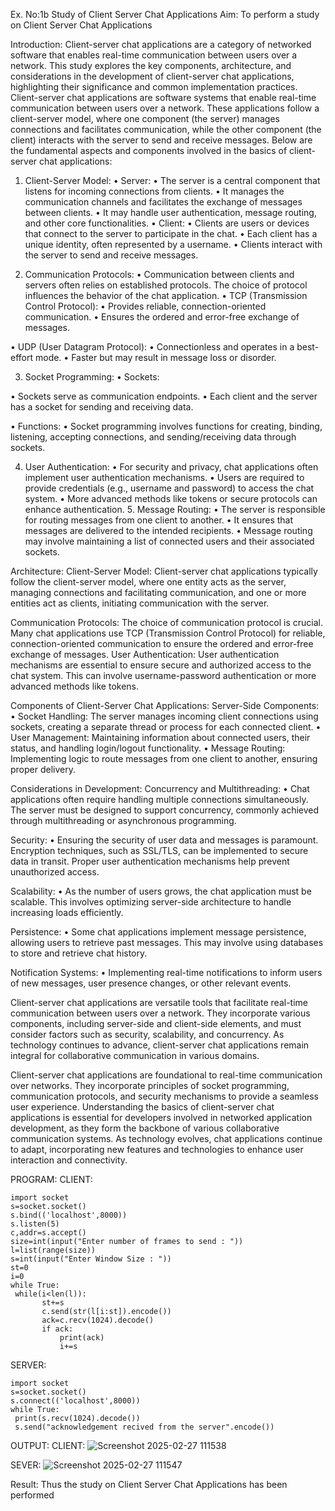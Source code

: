 Ex. No:1b Study of Client Server Chat Applications
Aim:
To perform a study on Client Server Chat Applications

Introduction:
Client-server chat applications are a category of networked software that enables real-time communication between users over a network. This study explores the key components, architecture, and considerations in the development of client-server chat applications, highlighting their significance and common implementation practices. Client-server chat applications are software systems that enable real-time communication between users over a network. These applications follow a client-server model, where one component (the server) manages connections and facilitates communication, while the other component (the client) interacts with the server to send and receive messages. Below are the fundamental aspects and components involved in the basics of client-server chat applications:

1. Client-Server Model:
• Server: • The server is a central component that listens for incoming connections from clients. • It manages the communication channels and facilitates the exchange of messages between clients. • It may handle user authentication, message routing, and other core functionalities. • Client: • Clients are users or devices that connect to the server to participate in the chat. • Each client has a unique identity, often represented by a username. • Clients interact with the server to send and receive messages.

2. Communication Protocols:
• Communication between clients and servers often relies on established protocols. The choice of protocol influences the behavior of the chat application. • TCP (Transmission Control Protocol): • Provides reliable, connection-oriented communication. • Ensures the ordered and error-free exchange of messages.

• UDP (User Datagram Protocol): • Connectionless and operates in a best-effort mode. • Faster but may result in message loss or disorder.

3. Socket Programming:
• Sockets:

• Sockets serve as communication endpoints. • Each client and the server has a socket for sending and receiving data.

• Functions: • Socket programming involves functions for creating, binding, listening, accepting connections, and sending/receiving data through sockets.

4. User Authentication:
• For security and privacy, chat applications often implement user authentication mechanisms. • Users are required to provide credentials (e.g., username and password) to access the chat system. • More advanced methods like tokens or secure protocols can enhance authentication. 5. Message Routing: • The server is responsible for routing messages from one client to another. • It ensures that messages are delivered to the intended recipients. • Message routing may involve maintaining a list of connected users and their associated sockets.

Architecture:
Client-Server Model:
Client-server chat applications typically follow the client-server model, where one entity acts as the server, managing connections and facilitating communication, and one or more entities act as clients, initiating communication with the server.

Communication Protocols:
The choice of communication protocol is crucial. Many chat applications use TCP (Transmission Control Protocol) for reliable, connection-oriented communication to ensure the ordered and error-free exchange of messages. User Authentication: User authentication mechanisms are essential to ensure secure and authorized access to the chat system. This can involve username-password authentication or more advanced methods like tokens.

Components of Client-Server Chat Applications:
Server-Side Components:
• Socket Handling: The server manages incoming client connections using sockets, creating a separate thread or process for each connected client. • User Management: Maintaining information about connected users, their status, and handling login/logout functionality. • Message Routing: Implementing logic to route messages from one client to another, ensuring proper delivery.

Considerations in Development:
Concurrency and Multithreading: • Chat applications often require handling multiple connections simultaneously. The server must be designed to support concurrency, commonly achieved through multithreading or asynchronous programming.

Security: • Ensuring the security of user data and messages is paramount. Encryption techniques, such as SSL/TLS, can be implemented to secure data in transit. Proper user authentication mechanisms help prevent unauthorized access.

Scalability: • As the number of users grows, the chat application must be scalable. This involves optimizing server-side architecture to handle increasing loads efficiently.

Persistence: • Some chat applications implement message persistence, allowing users to retrieve past messages. This may involve using databases to store and retrieve chat history.

Notification Systems: • Implementing real-time notifications to inform users of new messages, user presence changes, or other relevant events.

Client-server chat applications are versatile tools that facilitate real-time communication between users over a network. They incorporate various components, including server-side and client-side elements, and must consider factors such as security, scalability, and concurrency. As technology continues to advance, client-server chat applications remain integral for collaborative communication in various domains.

Client-server chat applications are foundational to real-time communication over networks. They incorporate principles of socket programming, communication protocols, and security mechanisms to provide a seamless user experience. Understanding the basics of client-server chat applications is essential for developers involved in networked application development, as they form the backbone of various collaborative communication systems. As technology evolves, chat applications continue to adapt, incorporating new features and technologies to enhance user interaction and connectivity.

PROGRAM:
CLIENT:
```
import socket
s=socket.socket()
s.bind(('localhost',8000))
s.listen(5)
c,addr=s.accept()
size=int(input("Enter number of frames to send : "))
l=list(range(size))
s=int(input("Enter Window Size : "))
st=0
i=0
while True:
 while(i<len(l)):
       st+=s
       c.send(str(l[i:st]).encode())
       ack=c.recv(1024).decode()
       if ack:
           print(ack)
           i+=s
```
SERVER:
```
import socket
s=socket.socket()
s.connect(('localhost',8000))
while True: 
 print(s.recv(1024).decode())
 s.send("acknowledgement recived from the server".encode())
```
OUTPUT:
CLIENT:
![Screenshot 2025-02-27 111538](https://github.com/user-attachments/assets/0cb76323-5a96-42fd-9140-1b8821f0f6fe)


SEVER:
![Screenshot 2025-02-27 111547](https://github.com/user-attachments/assets/b89faf89-c2d6-47f4-9296-ee90ce848f3b)


Result:
Thus the study on Client Server Chat Applications has been performed
